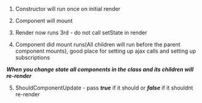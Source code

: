 1. Constructor will run once on initial render

2. Component will mount

3. Render now runs 3rd - do not call setState in render

4. Component did mount runs(All children will run before the parent component mounts), good place for setting up ajax calls and setting up subscriptions

**_When you change state all components in the class and its children will re-render_**

5. ShouldComponentUpdate - pass **_true_** if it should or **_false_** if it shouldnt re-render
